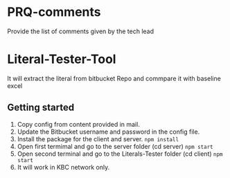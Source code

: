 # PRQ-comments
Provide the list of comments given by the tech lead

# Literal-Tester-Tool
It will extract the literal from bitbucket Repo and commpare it with baseline excel

## Getting started
1. Copy config from content provided in mail.
2. Update the Bitbucket username and password in the config file.
3. Install the package for the client and server.
    ```npm install```
4. Open first termimal and go to the server folder (cd server)
    ```npm start```
5. Open second terminal and go to the Literals-Tester folder (cd client)
    ```npm start```
6. It will work in KBC network only.
